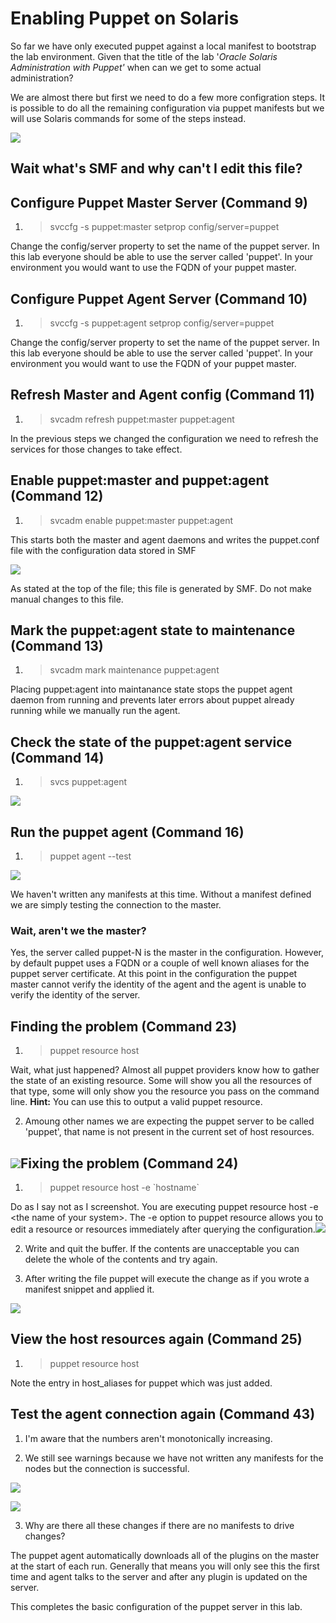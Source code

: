 # Enabling Puppet on Solaris

So far we have only executed puppet against a local manifest to bootstrap the lab environment. Given that the title of the lab '_Oracle Solaris Administration with Puppet'_ when can we get to some actual administration?

We are almost there but first we need to do a few more configration steps. It is possible to do all the remaining configuration via puppet manifests but we will use Solaris commands for some of the steps instead.

![](/gitbook/images/SETUP-008.0-svccfg-svcadm.png)

## Wait what's SMF and why can't I edit this file?

## Configure Puppet Master Server \(Command 9\)

1. > svccfg -s puppet:master setprop config\/server=puppet

  Change the config\/server property to set the name of the puppet server. In this lab everyone should be able to use the server called 'puppet'. In your environment you would want to use the FQDN of your puppet master.

## Configure Puppet Agent Server \(Command 10\)

1. > svccfg -s puppet:agent setprop config\/server=puppet

  Change the config\/server property to set the name of the puppet server. In this lab everyone should be able to use the server called 'puppet'. In your environment you would want to use the FQDN of your puppet master.

## Refresh Master and Agent config \(Command 11\)

1. > svcadm refresh puppet:master puppet:agent

  In the previous steps we changed the configuration we need to refresh the services for those changes to take effect.

## Enable puppet:master and puppet:agent \(Command 12\)

1. > svcadm enable puppet:master puppet:agent

  This starts both the master and agent daemons and writes the puppet.conf file with the configuration data stored in SMF

  ![](/gitbook/images/SETUP-008.1-puppet-conf.png)

  As stated at the top of the file; this file is generated by SMF. Do not make manual changes to this file. 

## Mark the puppet:agent state to maintenance \(Command 13\)

1. > svcadm mark maintenance puppet:agent

  Placing puppet:agent into maintanance state stops the puppet agent daemon from running and prevents later errors about puppet already running while we manually run the agent.

## Check the state of the puppet:agent service \(Command 14\)

1. > svcs puppet:agent

  ![](/gitbook/images/SETUP-008.2-maintenance.png)

## Run the puppet agent \(Command 16\)

1. > puppet agent --test

  ![](/gitbook/images/SETUP-008.3-agent--test.png)

  We haven't written any manifests at this time. Without a manifest defined we are simply testing the connection to the master.

  ### Wait, aren't we the master?

  Yes, the server called puppet-N is the master in the configuration. However, by default puppet uses a FQDN or a couple of well known aliases for the puppet server certificate. At this point in the configuration the puppet master cannot verify the identity of the agent  and the agent is unable to verify the identity of the server.

## Finding the problem \(Command 23\)

1. > puppet resource host

  Wait, what just happened? Almost all puppet providers know how to gather the state of an existing resource. Some will show you all the resources of that type, some will only show you the resource you pass on the command line. **Hint:** You can use this to output a valid puppet resource.

2. Amoung other names we are expecting the puppet server to be called 'puppet', that name is not present in the current set of host resources.

  ## ![](/gitbook/images/SETUP-008.4-resource-host.png)Fixing the problem \(Command 24\)

1. > puppet resource host -e \`hostname\`

  Do as I say not as I screenshot. You are executing puppet resource host -e &lt;the name of your system&gt;. The -e option to puppet resource allows you to edit a resource or resources immediately after querying the configuration.![](/gitbook/images/SETUP-008.5-resource-host-e.png)

2. Write and quit the buffer. If the contents are unacceptable you can delete the whole of the contents and try again.

3. After writing the file puppet will execute the change as if you wrote a manifest snippet and applied it.

  ![](/gitbook/images/SETUP-008.6-resource-host-after.png)

## View the host resources again \(Command 25\)

1. > puppet resource host

  Note the entry in host\_aliases for puppet which was just added.

##  Test the agent connection again \(Command 43\)

1. I'm aware that the numbers aren't monotonically increasing.

2. We still see warnings because we have not written any manifests for the nodes but the connection is successful.

  ![](/gitbook/images/SETUP-008.7-puppet-agent-test.png)

  ![](/gitbook/images/SETUP-008.8-puppet-agent-test-cont.png)

3. Why are there all these changes if there are no manifests to drive changes?

  The puppet agent automatically downloads all of the plugins on the master at the start of each run. Generally that means you will only see this the first time and agent talks to the server and after any plugin is updated on the server.

This completes the basic configuration of the puppet server in this lab. 

